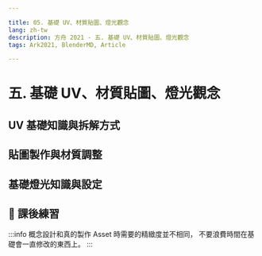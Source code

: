 ```yaml
---

title: 05. 基礎 UV、材質貼圖、燈光觀念
lang: zh-tw
description: 方舟 2021 - 五. 基礎 UV、材質貼圖、燈光觀念
tags: Ark2021, BlenderMD, Article

---
```


五. 基礎 UV、材質貼圖、燈光觀念
===

## UV 基礎知識與拆解方式

## 貼圖製作與材質調整

## 基礎燈光知識與設定

## :bookmark_tabs: 課後練習

:::info
概念設計和真的製作 Asset 時需要的精緻度並不相同，
不要浪費時間在基礎會一直修改的東西上。
:::
